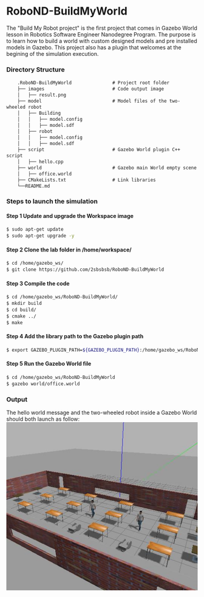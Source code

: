# RoboND-BuildMyWorld

The "Build My Robot project" is the first project that comes in Gazebo World lesson in Robotics Software Engineer Nanodegree Program. The purpose is to learn how to build a world with custom designed models and pre installed models in Gazebo. This project also has a plugin that welcomes at the begining of the simulation execution.

### Directory Structure
```
    .RoboND-BuildMyWorld               # Project root folder
    ├── images                         # Code output image                   
    │   ├── result.png
    ├── model                          # Model files of the two-wheeled robot
    │   ├── Building
    │   │   ├── model.config
    │   │   ├── model.sdf
    │   ├── robot
    │   │   ├── model.config
    │   │   ├── model.sdf
    ├── script                         # Gazebo World plugin C++ script      
    │   ├── hello.cpp
    ├── world                          # Gazebo main World empty scene
    │   ├── office.world
    ├── CMakeLists.txt                 # Link libraries 
    └──README.md                             
```

### Steps to launch the simulation

#### Step 1 Update and upgrade the Workspace image
```sh
$ sudo apt-get update
$ sudo apt-get upgrade -y
```

#### Step 2 Clone the lab folder in /home/workspace/
```sh
$ cd /home/gazebo_ws/
$ git clone https://github.com/2sbsbsb/RoboND-BuildMyWorld
```

#### Step 3 Compile the code
```sh
$ cd /home/gazebo_ws/RoboND-BuildMyWorld/
$ mkdir build
$ cd build/
$ cmake ../
$ make
```

#### Step 4 Add the library path to the Gazebo plugin path  
```sh
$ export GAZEBO_PLUGIN_PATH=${GAZEBO_PLUGIN_PATH}:/home/gazebo_ws/RoboND-BuildMyWorld/build
```

#### Step 5 Run the Gazebo World file  
```sh
$ cd /home/gazebo_ws/RoboND-BuildMyWorld
$ gazebo world/office.world
```

### Output
The hello world message and the two-wheeled robot inside a Gazebo World should both launch as follow: 
![Screenshot](https://github.com/2sbsbsb/RoboND-BuildMyWorld/blob/main/images/result.jpg?raw=true)
